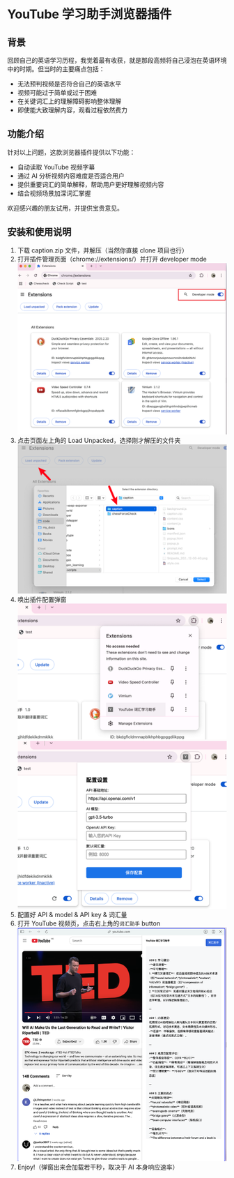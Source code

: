 # YouTube 学习助手浏览器插件

## 背景

回顾自己的英语学习历程，我觉着最有收获，就是那段高频将自己浸泡在英语环境中的时期。但当时的主要痛点包括：

- 无法预判视频是否符合自己的英语水平
- 视频可能过于简单或过于困难
- 在关键词汇上的理解障碍影响整体理解
- 即使能大致理解内容，观看过程依然费力

## 功能介绍

针对以上问题，这款浏览器插件提供以下功能：

- 自动读取 YouTube 视频字幕
- 通过 AI 分析视频内容难度是否适合用户
- 提供重要词汇的简单解释，帮助用户更好理解视频内容
- 结合视频场景加深词汇掌握

欢迎感兴趣的朋友试用，并提供宝贵意见。

## 安装和使用说明

1. 下载 caption.zip 文件，并解压（当然你直接 clone 项目也行）
2. 打开插件管理页面（chrome://extensions/）并打开 developer mode
![alt text](images/Snipaste_2025-03-19_12-00-40.png)
3. 点击页面左上角的 Load Unpacked，选择刚才解压的文件夹
![alt text](images/image.png)
4. 唤出插件配置弹窗
![alt text](images/image-1.png)
![alt text](images/image-2.png)
5. 配置好 API & model & API key & 词汇量
6. 打开 YouTube 视频页，点击右上角的`词汇助手` button
![alt text](images/Snipaste_2025-03-19_11-45-06.png)
7. Enjoy!（弹窗出来会加载若干秒，取决于 AI 本身响应速率）